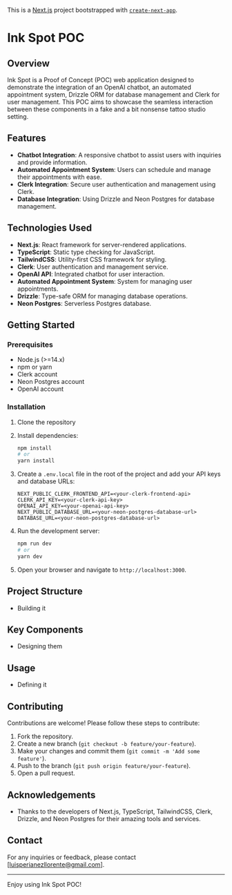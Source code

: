 This is a [Next.js](https://nextjs.org/) project bootstrapped with [`create-next-app`](https://github.com/vercel/next.js/tree/canary/packages/create-next-app).

# Ink Spot POC

## Overview
Ink Spot is a Proof of Concept (POC) web application designed to demonstrate the integration of an OpenAI chatbot, an automated appointment system, Drizzle ORM for database management and Clerk for user management. This POC aims to showcase the seamless interaction between these components in a fake and a bit nonsense tattoo studio setting.

## Features
- **Chatbot Integration**: A responsive chatbot to assist users with inquiries and provide information.
- **Automated Appointment System**: Users can schedule and manage their appointments with ease.
- **Clerk Integration**: Secure user authentication and management using Clerk.
- **Database Integration**: Using Drizzle and Neon Postgres for database management.

## Technologies Used
- **Next.js**: React framework for server-rendered applications.
- **TypeScript**: Static type checking for JavaScript.
- **TailwindCSS**: Utility-first CSS framework for styling.
- **Clerk**: User authentication and management service.
- **OpenAI API**: Integrated chatbot for user interaction.
- **Automated Appointment System**: System for managing user appointments.
- **Drizzle**: Type-safe ORM for managing database operations.
- **Neon Postgres**: Serverless Postgres database.

## Getting Started

### Prerequisites
- Node.js (>=14.x)
- npm or yarn
- Clerk account
- Neon Postgres account
- OpenAI account

### Installation
1. Clone the repository

2. Install dependencies:
    ```sh
    npm install
    # or
    yarn install
    ```

3. Create a `.env.local` file in the root of the project and add your API keys and database URLs:
    ```
    NEXT_PUBLIC_CLERK_FRONTEND_API=<your-clerk-frontend-api>
    CLERK_API_KEY=<your-clerk-api-key>
    OPENAI_API_KEY=<your-openai-api-key>
    NEXT_PUBLIC_DATABASE_URL=<your-neon-postgres-database-url>
    DATABASE_URL=<your-neon-postgres-database-url>
    ```

4. Run the development server:
    ```sh
    npm run dev
    # or
    yarn dev
    ```

5. Open your browser and navigate to `http://localhost:3000`.

## Project Structure
- Building it

## Key Components
- Designing them

## Usage
- Defining it

## Contributing
Contributions are welcome! Please follow these steps to contribute:
1. Fork the repository.
2. Create a new branch (`git checkout -b feature/your-feature`).
3. Make your changes and commit them (`git commit -m 'Add some feature'`).
4. Push to the branch (`git push origin feature/your-feature`).
5. Open a pull request.


## Acknowledgements
- Thanks to the developers of Next.js, TypeScript, TailwindCSS, Clerk, Drizzle, and Neon Postgres for their amazing tools and services.

## Contact
For any inquiries or feedback, please contact [luisperianezllorente@gmail.com].

---

Enjoy using Ink Spot POC!
